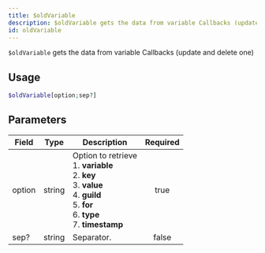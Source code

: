 ```yaml
---
title: $oldVariable
description: $oldVariable gets the data from variable Callbacks (update and delete one)
id: oldVariable
---
```


`$oldVariable` gets the data from variable Callbacks (update and delete one)

## Usage

```php
$oldVariable[option;sep?]
```

## Parameters

| Field  | Type   | Description                                                                                                                                                      | Required |
| ------ | ------ | ---------------------------------------------------------------------------------------------------------------------------------------------------------------- | :------: |
| option | string | Option to retrieve <br /> 1. **variable** <br /> 2. **key** <br /> 3. **value** <br /> 4. **guild** <br /> 5. **for** <br /> 6. **type** <br /> 7. **timestamp** |   true   |
| sep?   | string | Separator.                                                                                                                                                       |  false   |